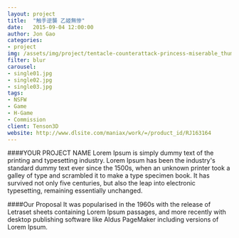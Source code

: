```yaml
---
layout: project
title:  "触手逆襲 乙姬無惨"
date:   2015-09-04 12:00:00
author: Jon Gao
categories:
- project
img: /assets/img/project/tentacle-counterattack-princess-miserable_thumbnail_600x225.png
filter: blur
carousel:
- single01.jpg
- single02.jpg
- single03.jpg
tags:
- NSFW
- Game
- H-Game
- Commission
client: Tenson3D
website: http://www.dlsite.com/maniax/work/=/product_id/RJ163164
---
```

####YOUR PROJECT NAME
Lorem Ipsum is simply dummy text of the printing and typesetting industry. Lorem Ipsum has been the industry's standard dummy text ever since the 1500s, when an unknown printer took a galley of type and scrambled it to make a type specimen book. It has survived not only five centuries, but also the leap into electronic typesetting, remaining essentially unchanged.

####Our Proposal
It was popularised in the 1960s with the release of Letraset sheets containing Lorem Ipsum passages, and more recently with desktop publishing software like Aldus PageMaker including versions of Lorem Ipsum.
